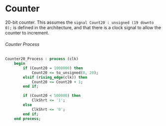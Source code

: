 # Counter

20-bit counter. This assumes the ```signal Count20 : unsigned (19 downto 0);``` is defined in the architecture,
and that there is a clock signal to allow the counter to increment.

###### Counter Process
```vhdl
Counter20_Process : process (clk)
    begin
        if (Count20 = 1000000) then 
            Count20 <= to_unsigned(0, 20);
        elsif (rising_edge(clk)) then
            Count20 <= Count20 + 1;
        end if;
        
        if (Count20 < 500000) then
            ClkShrt <= '1';
        else 
            ClkShrt <= '0';
        end if;
    end process;
```